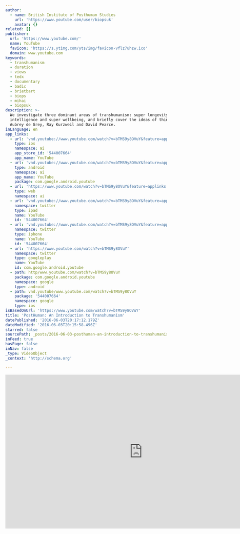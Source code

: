 ```yaml
---
author:
  - name: British Institute of Posthuman Studies
    url: 'https://www.youtube.com/user/biopsuk'
    avatar: {}
related: []
publisher:
  url: 'https://www.youtube.com/'
  name: YouTube
  favicon: 'https://s.ytimg.com/yts/img/favicon-vflz7uhzw.ico'
  domain: www.youtube.com
keywords:
  - transhumanism
  - duration
  - views
  - tedx
  - documentary
  - badic
  - brietbart
  - biops
  - mihai
  - biopsuk
description: >-
  We investigate three dominant areas of transhumanism: super longevity, super
  intelligence and super wellbeing, and briefly cover the ideas of thinkers
  Aubrey de Grey, Ray Kurzweil and David Pearce.
inLanguage: en
app_links:
  - url: 'vnd.youtube://www.youtube.com/watch?v=bTMS9y8OVuY&feature=applinks'
    type: ios
    namespace: ai
    app_store_id: '544007664'
    app_name: YouTube
  - url: 'vnd.youtube://www.youtube.com/watch?v=bTMS9y8OVuY&feature=applinks'
    type: android
    namespace: ai
    app_name: YouTube
    package: com.google.android.youtube
  - url: 'https://www.youtube.com/watch?v=bTMS9y8OVuY&feature=applinks'
    type: web
    namespace: ai
  - url: 'vnd.youtube://www.youtube.com/watch?v=bTMS9y8OVuY&feature=applinks'
    namespace: twitter
    type: ipad
    name: YouTube
    id: '544007664'
  - url: 'vnd.youtube://www.youtube.com/watch?v=bTMS9y8OVuY&feature=applinks'
    namespace: twitter
    type: iphone
    name: YouTube
    id: '544007664'
  - url: 'https://www.youtube.com/watch?v=bTMS9y8OVuY'
    namespace: twitter
    type: googleplay
    name: YouTube
    id: com.google.android.youtube
  - path: http/www.youtube.com/watch?v=bTMS9y8OVuY
    package: com.google.android.youtube
    namespace: google
    type: android
  - path: vnd.youtube/www.youtube.com/watch?v=bTMS9y8OVuY
    package: '544007664'
    namespace: google
    type: ios
isBasedOnUrl: 'https://www.youtube.com/watch?v=bTMS9y8OVuY'
title: 'PostHuman: An Introduction to Transhumanism'
datePublished: '2016-06-03T20:17:12.179Z'
dateModified: '2016-06-03T20:15:58.496Z'
starred: false
sourcePath: _posts/2016-06-03-posthuman-an-introduction-to-transhumanism.md
inFeed: true
hasPage: false
inNav: false
_type: VideoObject
_context: 'http://schema.org'

---
```

<iframe src="https://cdn.embedly.com/widgets/media.html?src=https%3A%2F%2Fwww.youtube.com%2Fembed%2FbTMS9y8OVuY%3Ffeature%3Doembed&amp;url=http%3A%2F%2Fwww.youtube.com%2Fwatch%3Fv%3DbTMS9y8OVuY&amp;image=https%3A%2F%2Fi.ytimg.com%2Fvi%2FbTMS9y8OVuY%2Fhqdefault.jpg&amp;key=b7d04c9b404c499eba89ee7072e1c4f7&amp;type=text%2Fhtml&amp;schema=youtube" width="854" height="480" scrolling="no" frameborder="0" allowfullscreen="" style=""></iframe>